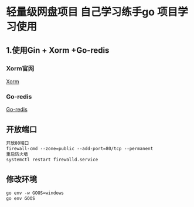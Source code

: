 #  轻量级网盘项目 自己学习练手go 项目学习使用


## 1.使用Gin + Xorm +Go-redis


### Xorm官网
[Xorm](https://xorm.io/zh)
### Go-redis
[Go-redis](https://redis.uptrace.dev/zh)


## 开放端口
```txt
开放80端口
firewall-cmd --zone=public --add-port=80/tcp --permanent
重启防火墙
systemctl restart firewalld.service

```

## 修改环境
```txt
go env -w GOOS=windows
go env GOOS

```














